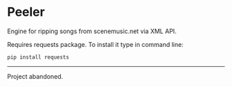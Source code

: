 # Peeler

Engine for ripping songs from scenemusic.net via XML API.

Requires requests package. To install it type in command line:

`pip install requests`

---
Project abandoned.
